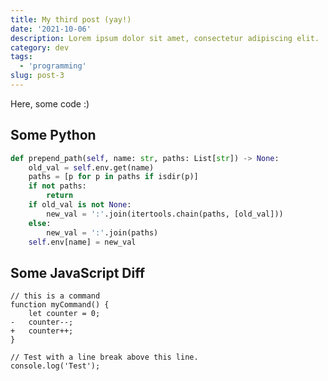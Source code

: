 ```yaml
---
title: My third post (yay!)
date: '2021-10-06'
description: Lorem ipsum dolor sit amet, consectetur adipiscing elit.
category: dev
tags:
  - 'programming'
slug: post-3
---
```


Here, some code :)

## Some Python

```python
def prepend_path(self, name: str, paths: List[str]) -> None:
	old_val = self.env.get(name)
	paths = [p for p in paths if isdir(p)]
	if not paths:
		return
	if old_val is not None:
		new_val = ':'.join(itertools.chain(paths, [old_val]))
	else:
		new_val = ':'.join(paths)
	self.env[name] = new_val
```

## Some JavaScript Diff

```diff-js
// this is a command
function myCommand() {
    let counter = 0;
-	counter--;
+	counter++;
}

// Test with a line break above this line.
console.log('Test');
```

